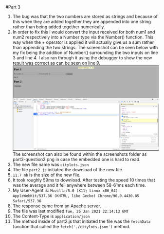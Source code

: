 #Part 3

1. The bug was that the two numbers are stored as strings and because of this when they are added together they are appended into one string rather than being added together numerically.
2. In order to fix this I would convert the input received for both num1 and num2 respectively into a Number type via the Number() function. This way when the + operator is applied it will actually give us a sum rather than appending the two strings. The screenshot can be seen below with my fix being the addition of Number() surrounding the two inputs on line 3 and line 4. I also ran through it using the debugger to show the new result was correct as can be seen on line 9. ![fixed addition](../screenshots/part3-question2.png) The screenshot can also be found within the screenshots folder as part3-question2.png in case the embedded one is hard to read.
3. The new file name was `citylots.json`
4. The file `part2.js` initiated the download of the new file.
5. `11.7 mb` is the size of the new file. 
6. It took roughly 59ms to download. After testing the speed 10 times that was the average and it fell anywhere between 58-61ms each time.
7. My User-Agent is: `Mozilla/5.0 (X11; Linux x86_64) AppleWebKit/537.36 (KHTML, like Gecko) Chrome/90.0.4430.85 Safari/537.36` 
8. The response came from an Apache server.
9. The file was last modified `Tue, 26 Jan 2021 22:14:13 GMT`
10. The Content-Type is `application/json`
11. The method inside of part2.js that initiated the file was the `fetchData` function that called the `fetch('./citylots.json')` method.